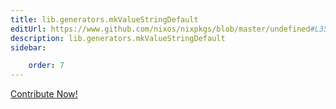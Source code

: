 ```yaml
---
title: lib.generators.mkValueStringDefault
editUrl: https://www.github.com/nixos/nixpkgs/blob/master/undefined#L35C26
description: lib.generators.mkValueStringDefault
sidebar:

    order: 7
---
```


<a href="https://www.github.com/nixos/nixpkgs/blob/master/undefined#L35C26">Contribute Now!</a>



